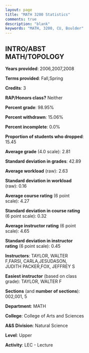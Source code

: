 ```yaml
---
layout: page
title: "MATH 3200 Statistics"
comments: true
description: "blank"
keywords: "MATH, 3200, CU, Boulder"
--- 
```

<head>
<script src="https://ajax.googleapis.com/ajax/libs/jquery/2.1.3/jquery.min.js"></script>
<script src="https://dl.dropboxusercontent.com/s/pc42nxpaw1ea4o9/highcharts.js?dl=0"></script>
<!-- <script src="../assets/js/highcharts.js"></script> -->
<style type="text/css">@font-face {
	font-family: "Bebas Neue";
	src: url(https://www.filehosting.org/file/details/544349/BebasNeue%20Regular.otf) format("opentype");
	}
	h1.Bebas { 
		font-family: "Bebas Neue", Verdana, Tahoma;
	}
</style>
</head>
<body>
	<div id="container" style="float: right; width: 45%; height: 88%; margin-left: 2.5%; margin-right: 2.5%;"></div>
	<script language="JavaScript">
		$(document).ready(function() {
		var chart = {type: 'column'};
		var title = {text: 'Grade Distribution'};
		var xAxis = {categories: ['A','B','C','D','F'],crosshair: true};
		var yAxis = {min: 0,title: {text: 'Percentage'}};
		var tooltip = {headerFormat: '<center><b><span style="font-size:20px">{point.key}</span></b></center>',
		               pointFormat: '<td style="padding:0"><b>{point.y:.1f}%</b></td>',
		               footerFormat: '</table>',shared: true,useHTML: true};
		var plotOptions = {column: {pointPadding: 0.0,borderWidth: 0}};  
		var credits = {enabled: false};var series= [{name: 'Percent',data: [33.98,33.98,20.39,2.91,8.74,]}];
		var json = {};
		json.chart = chart;
		json.title = title;
		json.tooltip = tooltip;
		json.xAxis = xAxis;
		json.yAxis = yAxis;  
		json.series = series;
		json.plotOptions = plotOptions;  
		json.credits = credits;
		$('#container').highcharts(json);
	});
	</script>
</body>
			   
## INTRO/ABST MATH/TOPOLOGY

**Years provided**: 2006,2007,2008

**Terms provided**: Fall,Spring

**Credits**: 3

**RAP/Honors class?** Neither

**Percent grade**: 98.95%

**Percent withdrawn**: 15.06%

**Percent incomplete**: 0.0%

**Proportion of students who dropped**: 15.45

**Average grade** (4.0 scale): 2.81

**Standard deviation in grades**: 42.89

**Average workload** (raw): 2.63

**Standard deviation in workload** (raw): 0.16

**Average course rating** (6 point scale): 4.27

**Standard deviation in course rating** (6 point scale): 0.32

**Average instructor rating** (6 point scale): 4.65

**Standard deviation in instructor rating** (6 point scale): 0.45

**Instructors**: TAYLOR, WALTER F,FARSI, CARLA,JESUDASON, JUDITH PACKER,FOX, JEFFREY S

**Easiest instructor** (based on class grade): TAYLOR, WALTER F

**Sections** (and **number of sections**): 002,001, 5

**Department**: MATH

**College**: College of Arts and Sciences

**A&S Division**: Natural Science

**Level**: Upper

**Activity**: LEC - Lecture